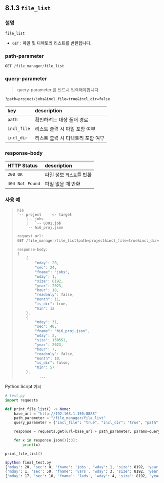 ﻿## 8.1.3 `file_list`

### 설명

`file_list`

- `GET` : 파일 및 디렉토리 리스트를 반환합니다.

### path-parameter

```python
GET /file_manager/file_list
```

### query-parameter

> query-parameter 를 반드시 입력해야합니다.  
```
?path=project/jobs&incl_file=true&incl_dir=false
```

|key|description|
|:---|:---|
|`path`|확인하려는 대상 폴더 경로|
|`incl_file`|리스트 출력 시 파일 포함 여부|
|`incl_dir`|리스트 출력 시 디렉토리 포함 여부|


### response-body

|HTTP Status|description|
|:---|:---|
|`200 OK`|[파일 정보](/99-schema/file_info) `리스트`를 반환|
|`404 Not Found`| 파일 없을 때 반환|


### 사용 예

<blockquote>

```
hi6
`-- project     <- target
    |-- jobs
    |   `-- 0001.job
    `-- hi6_proj.json
```

```python
request url:
GET /file_manager/file_list?path=project&incl_file=true&incl_dir=true

response-body:
[
	{
		"mday": 20,
		"sec": 24,
		"fname": "jobs",
		"wday": 1,
		"size": 8192,
		"year": 2023,
		"hour": 18,
		"readonly": false,
		"month": 11,
		"is_dir": true,
		"min": 12
	},
	{
		"mday": 31,
		"sec": 40,
		"fname": "hi6_proj.json",
		"wday": 2,
		"size": 130551,
		"year": 2023,
		"hour": 7,
		"readonly": false,
		"month": 10,
		"is_dir": false,
		"min": 57
	},
	      ...
```

</blockquote>

Python Script 예시

```python
# test.py
import requests

def print_file_list() -> None:
    base_url = "http://192.168.1.150:8888"
    path_parameter = "/file_manager/file_list"
    query_parameter = {"incl_file": "true", "incl_dir": "true", "path": "project"}

    response = requests.get(url=base_url + path_parameter, params=query_parameter)

    for x in response.json()[:3]:
        print(x)

print_file_list()
```
```sh
$python final_test.py 
{'mday': 20, 'sec': 8, 'fname': 'jobs', 'wday': 1, 'size': 8192, 'year': 2023, 'hour': 21, 'readonly': False, 'month': 11, 'is_dir': True, 'min': 50}
{'mday': 1, 'sec': 50, 'fname': 'vars', 'wday': 3, 'size': 8192, 'year': 2023, 'hour': 12, 'readonly': False, 'month': 11, 'is_dir': True, 'min': 29}
{'mday': 17, 'sec': 10, 'fname': 'lads', 'wday': 4, 'size': 8192, 'year': 2023, 'hour': 13, 'readonly': False, 'month': 8, 'is_dir': True, 'min': 47}
```